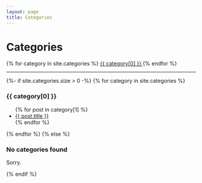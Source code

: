 ```yaml
---
layout: page
title: Categories
---
```


# Categories

<div>
    {% for category in site.categories %}
    <a class="post-category" href="#{{ category[0] | slugify }}" class="post-category badge badge-info">
      <i class="far fa-folder"></i>{{ category[0] }}
    </a>
    {% endfor %}
</div>
<hr/>

{%- if site.categories.size > 0 -%}
{% for category in site.categories %}
  <h3>{{ category[0] }}</h3>
  <ul>
    {% for post in category[1] %}
      <li><a href="{{ post.url | relative_url }}">{{ post.title }}</a></li>
    {% endfor %}
  </ul>
{% endfor %}
{% else %}
<h3>No categories found</h3>
<p>Sorry.</p>
{% endif %}
